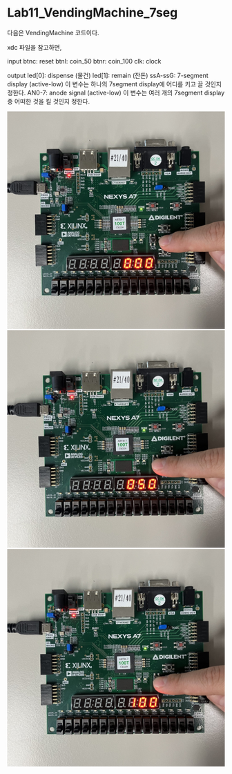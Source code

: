 # Lab11_VendingMachine_7seg
다음은 VendingMachine 코드이다.

xdc 파일을 참고하면,

input
btnc: reset
btnl: coin_50
btnr: coin_100
clk: clock

output
led[0]: dispense (물건)
led[1]: remain (잔돈)
ssA-ssG: 7-segment display (active-low)
    이 변수는 하나의 7segment display에 어디를 키고 끌 것인지 정한다.
AN0-7: anode signal (active-low)
    이 변수는 여러 개의 7segment display 중 어떠한 것을 킬 것인지 정한다.


<img src="./Lab11_VendingMachine_7seg_reset.jpg">
<img src="./Lab11_VendingMachine_7seg_50.jpg">
<img src="./Lab11_VendingMachine_7seg_100.jpg">